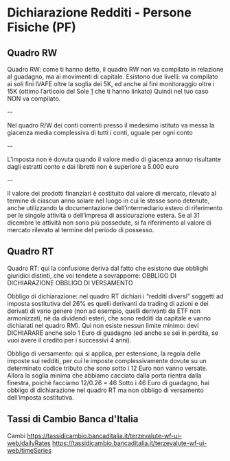 # Dichiarazione Redditi - Persone Fisiche (PF)

## Quadro RW
Quadro RW: come ti hanno detto, il quadro RW non va compilato in relazione al
guadagno, ma ai movimenti di capitale. Esistono due livelli: va compilato ai
soli fini IVAFE oltre la soglia dei 5K, ed anche ai fini monitoraggio oltre i
15K (ottimo l’articolo del Sole [1] che ti hanno linkato) Quindi nel tuo caso
NON va compilato.

[1]: https://st.ilsole24ore.com/art/norme-e-tributi/2016-04-05/monitoraggio-fiscale-unico-2016-nuovasoglia-anche-vecchia-istruzione-105506.shtml?uuid=ACddON1C

--

Nel quadro R/W dei conti correnti presso il medesimo istituto va messa la
giacenza media complessiva di tutti i conti, uguale per ogni conto

--

L’imposta non è dovuta quando il valore medio di giacenza annuo risultante
dagli estratti conto e dai libretti non è superiore a 5.000 euro

--

Il valore dei prodotti finanziari è costituito dal valore di mercato, rilevato
al termine di ciascun anno solare nel luogo in cui le stesse sono detenute,
anche utilizzando la documentazione dell’intermediario estero di riferimento
per le singole attività o dell’impresa di assicurazione estera. Se al 31
dicembre le attività non sono più possedute, si fa riferimento al valore di
mercato rilevato al termine del periodo di possesso.

## Quadro RT

Quadro RT: qui la confusione deriva dal fatto che esistono due obblighi
giuridici distinti, che voi tendete a sovrapporre: OBBLIGO DI DICHIARAZIONE
OBBLIGO DI VERSAMENTO

Obbligo di dichiarazione: nel quadro RT dichiari i “redditi diversi” soggetti
ad imposta sostitutiva del 26% es quelli derivanti da trading di azioni e dei
derivati di vario genere (non ad esempio, quelli derivanti da ETF non
armonizzati, nè da dividendi esteri, che sono redditi da capitale e vanno
dichiarati nel quadro RM). Qui non esiste nessun limite minimo: devi DICHIARARE
anche solo 1 Euro di guadagno (ed anche se sei in perdita, se vuoi avere il
credito per i successivi 4 anni).

Obbligo di versamento: qui si applica, per estensione, la regola delle imposte
sui redditi, per cui le imposte complessivamente dovute su un determinato
codice tributo che sono sotto i 12 Euro non vanno versate. Allora la soglia
minima che abbiamo cacciato dalla porta rientra dalla finestra, poiché facciamo
12/0.26 = 46 Sotto i 46 Euro di guadagno, hai obbligo di dichiarazione nel
quadro RT ma non obbligo di versamento dell’imposta sostitutiva.

## Tassi di Cambio Banca d'Italia

Cambi
https://tassidicambio.bancaditalia.it/terzevalute-wf-ui-web/dailyRates
https://tassidicambio.bancaditalia.it/terzevalute-wf-ui-web/timeSeries
